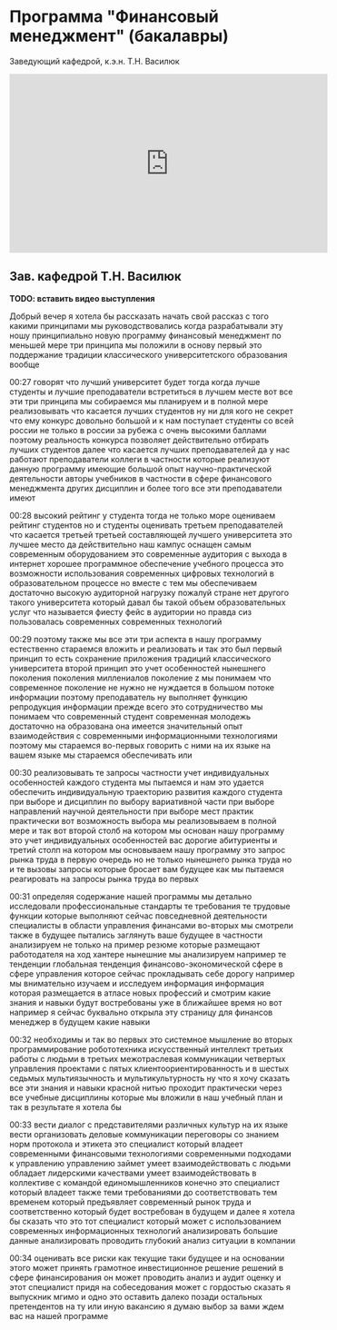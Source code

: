 # Программа "Финансовый менеджмент" (бакалавры)

Заведующий кафедрой, к.э.н. Т.Н. Василюк

<iframe width="560" height="315" src="https://www.youtube.com/embed/3oimsczN9JY" frameborder="0" allow="accelerometer; autoplay; encrypted-media; gyroscope; picture-in-picture" allowfullscreen></iframe>


Зав. кафедрой  Т.Н. Василюк
---------------------------

**ТОDО: вставить видео выступления**


Добрый вечер я
хотела бы рассказать начать свой рассказ с того какими принципами мы
руководствовались когда разрабатывали эту ношу принципиально новую
программу финансовый менеджмент по меньшей мере три принципа мы положили
в основу первый это поддержание традиции классического университетского
образования вообще

00:27 говорят что лучший университет будет тогда когда лучше студенты и
лучшие преподаватели встретиться в лучшем месте вот все эти три принципа
мы собираемся мы планируем и в полной мере реализовывать что касается
лучших студентов ну ни для кого не секрет что ему конкурс довольно
большой и к нам поступает студенты со всей россии не только в россии за
рубежа с очень высокими баллами поэтому реальность конкурса позволяет
действительно отбирать лучших студентов далее что касается лучших
преподавателей да у нас работают преподаватели коллеги в частности
которые реализуют данную программу имеющие большой опыт
научно-практической деятельности авторы учебников в частности в сфере
финансового менеджмента других дисциплин и более того все эти
преподаватели имеют

00:28 высокий рейтинг у студента тогда не только море оцениваем рейтинг
студентов но и студенты оценивать третьем преподавателей что касается
третьей третьей составляющей лучшего университета это лучшее место да
действительно наш кампус оснащен самым современным оборудованием это
современные аудитория с выхода в интернет хорошее программное
обеспечение учебного процесса это возможности использования современных
цифровых технологий в образовательном процессе но вместе с тем мы
обеспечиваем достаточно высокую аудиторной нагрузку пожалуй стране нет
другого такого университета который давал бы такой объем образовательных
услуг что называется фиесту фейс в аудитории но правда сиз пользовалась
современных современных технологий

00:29 поэтому также мы все эти три аспекта в нашу программу естественно
стараемся вложить и реализовать и так это был первый принцип то есть
сохранение приложения традиций классического университета второй принцип
это учет особенностей нынешнего поколения поколения миллениалов
поколение z мы понимаем что современное поколение не нужно не нуждается
в большом потоке информации поэтому преподаватель ну выполняет функцию
репродукция информации прежде всего это сотрудничество мы понимаем что
современный студент современная молодежь достаточно на образована она
имеется значительный опыт взаимодействия с современными информационными
технологиями поэтому мы стараемся во-первых говорить с ними на их языке
на вашем языке мы стараемся обеспечивать или

00:30 реализовывать те запросы частности учет индивидуальных
особенностей каждого студента мы пытаемся и нам это удается обеспечить
индивидуальную траекторию развития каждого студента при выборе и
дисциплин по выбору вариативной части при выборе направлений научной
деятельности при выборе мест практик практически вот возможность выбора
мы реализовываем в полной мере и так вот второй столб на котором мы
основан нашу программу это учет индивидуальных особенностей вас дорогие
абитуриенты и третий столп на котором мы основываем нашу программу это
запрос рынка труда в первую очередь но не только нынешнего рынка труда
но и те вызовы запросы которые бросает вам будущее как мы пытаемся
реагировать на запросы рынка труда во первых

00:31 определяя содержание нашей программы мы детально исследовали
профессиональные стандарты те требования те трудовые функции которые
выполняют сейчас повседневной деятельности специалисты в области
управления финансами во-вторых мы смотрели также в будущее пытались
заглянуть ваше будущее в частности анализируем не только на пример
резюме которые размещают работодателя на ход хантере нынешние мы
анализируем например те тенденции глобальная тенденция
финансово-экономической сфере в сфере управления которое сейчас
прокладывать себе дорогу например мы внимательно изучаем и исследуем
информация информация которая размещается в атласе новых профессий и
смотрим какие знания и навыки будут востребованы уже в ближайшее время
но вот например я сейчас буквально открыла эту страницу для финансов
менеджер в будущем какие навыки

00:32 необходимы и так во первых это системное мышление во вторых
программирование робототехника искусственный интеллект третьих работы с
людьми в третьих межотраслевая коммуникации четвертых управления
проектами с пятых клиентоориентированность и в шестых седьмых
мультиязычность и мультикультурность ну что я хочу сказать все эти
знания и навыки красной нитью проходит практически через все учебные
дисциплины которые мы вложили в наш учебный план и так в результате я
хотела бы 

00:33 вести диалог с представителями различных культур на их языке вести
организовать деловые коммуникации переговоры со знанием норм протокола и
этикета это специалист который владеет современными финансовыми
технологиями современными подходами к управлению управлению займет умеет
взаимодействовать с людьми обладает лидерскими качествами умеет
взаимодействовать в коллективе с командой единомышленников конечно
это специалист который владеет также теми требованиями до
соответствовать тем временем который предъявляет современный рынок труда
и соответственно который будет востребован в будущем и далее я хотела бы
сказать что это тот специалист который может с использованием
современных информационных технологий анализировать большие данные
анализировать проводить глубокий анализ ситуации в компании

00:34 оценивать все риски как текущие таки будущее и на основании этого
может принять грамотное инвестиционное решение решений в сфере
финансирования он может проводить анализ и аудит оценку и этот
специалист придя на собеседования может с гордостью сказать я выпускник
мгимо и одно это оставить далеко позади остальных претендентов на ту или
иную вакансию я думаю выбор за вами ждем вас на нашей программе

